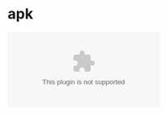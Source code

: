 # apk
![下载连接]([www.baidu.com](https://files.7ecnologia.com/aurora_v3.0.8-arm64.apk)https://files.7ecnologia.com/aurora_v3.0.8-arm64.apk)

